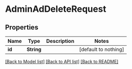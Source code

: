 # AdminAdDeleteRequest


## Properties
Name | Type | Description | Notes
------------ | ------------- | ------------- | -------------
**id** | **String** |  | [default to nothing]


[[Back to Model list]](../README.md#models) [[Back to API list]](../README.md#api-endpoints) [[Back to README]](../README.md)


